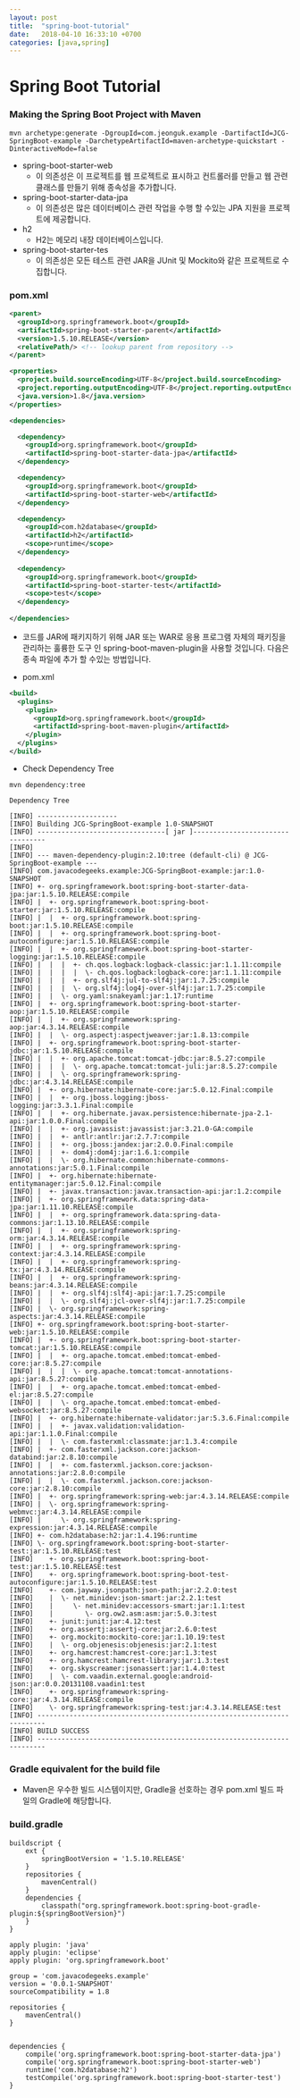 ```yaml
---
layout: post
title:  "spring-boot-tutorial"
date:   2018-04-10 16:33:10 +0700
categories: [java,spring]
---
```


# Spring Boot Tutorial

### Making the Spring Boot Project with Maven

```
mvn archetype:generate -DgroupId=com.jeonguk.example -DartifactId=JCG-SpringBoot-example -DarchetypeArtifactId=maven-archetype-quickstart -DinteractiveMode=false
```
- spring-boot-starter-web
    - 이 의존성은 이 프로젝트를 웹 프로젝트로 표시하고 컨트롤러를 만들고 웹 관련 클래스를 만들기 위해 종속성을 추가합니다.
- spring-boot-starter-data-jpa
    - 이 의존성은 많은 데이터베이스 관련 작업을 수행 할 수있는 JPA 지원을 프로젝트에 제공합니다.
- h2
    - H2는 메모리 내장 데이터베이스입니다.
- spring-boot-starter-tes
    - 이 의존성은 모든 테스트 관련 JAR을 JUnit 및 Mockito와 같은 프로젝트로 수집합니다.

### pom.xml

```xml
<parent>
  <groupId>org.springframework.boot</groupId>
  <artifactId>spring-boot-starter-parent</artifactId>
  <version>1.5.10.RELEASE</version>
  <relativePath/> <!-- lookup parent from repository -->
</parent>

<properties>
  <project.build.sourceEncoding>UTF-8</project.build.sourceEncoding>
  <project.reporting.outputEncoding>UTF-8</project.reporting.outputEncoding>
  <java.version>1.8</java.version>
</properties>

<dependencies>

  <dependency>
    <groupId>org.springframework.boot</groupId>
    <artifactId>spring-boot-starter-data-jpa</artifactId>
  </dependency>

  <dependency>
    <groupId>org.springframework.boot</groupId>
    <artifactId>spring-boot-starter-web</artifactId>
  </dependency>

  <dependency>
    <groupId>com.h2database</groupId>
    <artifactId>h2</artifactId>
    <scope>runtime</scope>
  </dependency>
  
  <dependency>
    <groupId>org.springframework.boot</groupId>
    <artifactId>spring-boot-starter-test</artifactId>
    <scope>test</scope>
  </dependency>
  
</dependencies>
```

- 코드를 JAR에 패키지하기 위해 JAR 또는 WAR로 응용 프로그램 자체의 패키징을 관리하는 훌륭한 도구 인 spring-boot-maven-plugin을 사용할 것입니다. 다음은 종속 파일에 추가 할 수있는 방법입니다.

- pom.xml

```xml
<build>
  <plugins>
    <plugin>
      <groupId>org.springframework.boot</groupId>
      <artifactId>spring-boot-maven-plugin</artifactId>
    </plugin>
  </plugins>
</build>
```

- Check Dependency Tree

```
mvn dependency:tree
```

```Dependency Tree```

```
[INFO] --------------------
[INFO] Building JCG-SpringBoot-example 1.0-SNAPSHOT
[INFO] --------------------------------[ jar ]---------------------------------
[INFO]
[INFO] --- maven-dependency-plugin:2.10:tree (default-cli) @ JCG-SpringBoot-example ---
[INFO] com.javacodegeeks.example:JCG-SpringBoot-example:jar:1.0-SNAPSHOT
[INFO] +- org.springframework.boot:spring-boot-starter-data-jpa:jar:1.5.10.RELEASE:compile
[INFO] |  +- org.springframework.boot:spring-boot-starter:jar:1.5.10.RELEASE:compile
[INFO] |  |  +- org.springframework.boot:spring-boot:jar:1.5.10.RELEASE:compile
[INFO] |  |  +- org.springframework.boot:spring-boot-autoconfigure:jar:1.5.10.RELEASE:compile
[INFO] |  |  +- org.springframework.boot:spring-boot-starter-logging:jar:1.5.10.RELEASE:compile
[INFO] |  |  |  +- ch.qos.logback:logback-classic:jar:1.1.11:compile
[INFO] |  |  |  |  \- ch.qos.logback:logback-core:jar:1.1.11:compile
[INFO] |  |  |  +- org.slf4j:jul-to-slf4j:jar:1.7.25:compile
[INFO] |  |  |  \- org.slf4j:log4j-over-slf4j:jar:1.7.25:compile
[INFO] |  |  \- org.yaml:snakeyaml:jar:1.17:runtime
[INFO] |  +- org.springframework.boot:spring-boot-starter-aop:jar:1.5.10.RELEASE:compile
[INFO] |  |  +- org.springframework:spring-aop:jar:4.3.14.RELEASE:compile
[INFO] |  |  \- org.aspectj:aspectjweaver:jar:1.8.13:compile
[INFO] |  +- org.springframework.boot:spring-boot-starter-jdbc:jar:1.5.10.RELEASE:compile
[INFO] |  |  +- org.apache.tomcat:tomcat-jdbc:jar:8.5.27:compile
[INFO] |  |  |  \- org.apache.tomcat:tomcat-juli:jar:8.5.27:compile
[INFO] |  |  \- org.springframework:spring-jdbc:jar:4.3.14.RELEASE:compile
[INFO] |  +- org.hibernate:hibernate-core:jar:5.0.12.Final:compile
[INFO] |  |  +- org.jboss.logging:jboss-logging:jar:3.3.1.Final:compile
[INFO] |  |  +- org.hibernate.javax.persistence:hibernate-jpa-2.1-api:jar:1.0.0.Final:compile
[INFO] |  |  +- org.javassist:javassist:jar:3.21.0-GA:compile
[INFO] |  |  +- antlr:antlr:jar:2.7.7:compile
[INFO] |  |  +- org.jboss:jandex:jar:2.0.0.Final:compile
[INFO] |  |  +- dom4j:dom4j:jar:1.6.1:compile
[INFO] |  |  \- org.hibernate.common:hibernate-commons-annotations:jar:5.0.1.Final:compile
[INFO] |  +- org.hibernate:hibernate-entitymanager:jar:5.0.12.Final:compile
[INFO] |  +- javax.transaction:javax.transaction-api:jar:1.2:compile
[INFO] |  +- org.springframework.data:spring-data-jpa:jar:1.11.10.RELEASE:compile
[INFO] |  |  +- org.springframework.data:spring-data-commons:jar:1.13.10.RELEASE:compile
[INFO] |  |  +- org.springframework:spring-orm:jar:4.3.14.RELEASE:compile
[INFO] |  |  +- org.springframework:spring-context:jar:4.3.14.RELEASE:compile
[INFO] |  |  +- org.springframework:spring-tx:jar:4.3.14.RELEASE:compile
[INFO] |  |  +- org.springframework:spring-beans:jar:4.3.14.RELEASE:compile
[INFO] |  |  +- org.slf4j:slf4j-api:jar:1.7.25:compile
[INFO] |  |  \- org.slf4j:jcl-over-slf4j:jar:1.7.25:compile
[INFO] |  \- org.springframework:spring-aspects:jar:4.3.14.RELEASE:compile
[INFO] +- org.springframework.boot:spring-boot-starter-web:jar:1.5.10.RELEASE:compile
[INFO] |  +- org.springframework.boot:spring-boot-starter-tomcat:jar:1.5.10.RELEASE:compile
[INFO] |  |  +- org.apache.tomcat.embed:tomcat-embed-core:jar:8.5.27:compile
[INFO] |  |  |  \- org.apache.tomcat:tomcat-annotations-api:jar:8.5.27:compile
[INFO] |  |  +- org.apache.tomcat.embed:tomcat-embed-el:jar:8.5.27:compile
[INFO] |  |  \- org.apache.tomcat.embed:tomcat-embed-websocket:jar:8.5.27:compile
[INFO] |  +- org.hibernate:hibernate-validator:jar:5.3.6.Final:compile
[INFO] |  |  +- javax.validation:validation-api:jar:1.1.0.Final:compile
[INFO] |  |  \- com.fasterxml:classmate:jar:1.3.4:compile
[INFO] |  +- com.fasterxml.jackson.core:jackson-databind:jar:2.8.10:compile
[INFO] |  |  +- com.fasterxml.jackson.core:jackson-annotations:jar:2.8.0:compile
[INFO] |  |  \- com.fasterxml.jackson.core:jackson-core:jar:2.8.10:compile
[INFO] |  +- org.springframework:spring-web:jar:4.3.14.RELEASE:compile
[INFO] |  \- org.springframework:spring-webmvc:jar:4.3.14.RELEASE:compile
[INFO] |     \- org.springframework:spring-expression:jar:4.3.14.RELEASE:compile
[INFO] +- com.h2database:h2:jar:1.4.196:runtime
[INFO] \- org.springframework.boot:spring-boot-starter-test:jar:1.5.10.RELEASE:test
[INFO]    +- org.springframework.boot:spring-boot-test:jar:1.5.10.RELEASE:test
[INFO]    +- org.springframework.boot:spring-boot-test-autoconfigure:jar:1.5.10.RELEASE:test
[INFO]    +- com.jayway.jsonpath:json-path:jar:2.2.0:test
[INFO]    |  \- net.minidev:json-smart:jar:2.2.1:test
[INFO]    |     \- net.minidev:accessors-smart:jar:1.1:test
[INFO]    |        \- org.ow2.asm:asm:jar:5.0.3:test
[INFO]    +- junit:junit:jar:4.12:test
[INFO]    +- org.assertj:assertj-core:jar:2.6.0:test
[INFO]    +- org.mockito:mockito-core:jar:1.10.19:test
[INFO]    |  \- org.objenesis:objenesis:jar:2.1:test
[INFO]    +- org.hamcrest:hamcrest-core:jar:1.3:test
[INFO]    +- org.hamcrest:hamcrest-library:jar:1.3:test
[INFO]    +- org.skyscreamer:jsonassert:jar:1.4.0:test
[INFO]    |  \- com.vaadin.external.google:android-json:jar:0.0.20131108.vaadin1:test
[INFO]    +- org.springframework:spring-core:jar:4.3.14.RELEASE:compile
[INFO]    \- org.springframework:spring-test:jar:4.3.14.RELEASE:test
[INFO] ------------------------------------------------------------------------
[INFO] BUILD SUCCESS
[INFO] ------------------------------------------------------------------------
```


### Gradle equivalent for the build file

- Maven은 우수한 빌드 시스템이지만, Gradle을 선호하는 경우 pom.xml 빌드 파일의 Gradle에 해당합니다.

### build.gradle

```
buildscript {
	ext {
		springBootVersion = '1.5.10.RELEASE'
	}
	repositories {
		mavenCentral()
	}
	dependencies {
		classpath("org.springframework.boot:spring-boot-gradle-plugin:${springBootVersion}")
	}
}

apply plugin: 'java'
apply plugin: 'eclipse'
apply plugin: 'org.springframework.boot'

group = 'com.javacodegeeks.example'
version = '0.0.1-SNAPSHOT'
sourceCompatibility = 1.8

repositories {
	mavenCentral()
}


dependencies {
	compile('org.springframework.boot:spring-boot-starter-data-jpa')
	compile('org.springframework.boot:spring-boot-starter-web')
	runtime('com.h2database:h2')
	testCompile('org.springframework.boot:spring-boot-starter-test')
}
```


